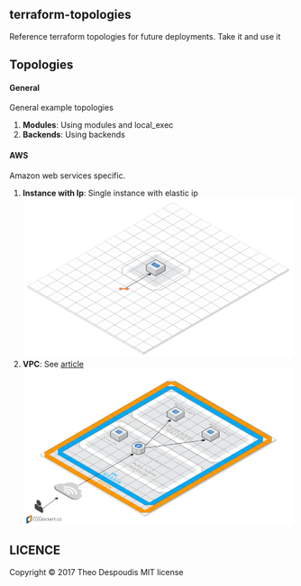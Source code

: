 terraform-topologies
---

Reference terraform topologies for future deployments.
Take it and use it

## Topologies

#### General
General example topologies
1. **Modules**: Using modules and local_exec
2. **Backends**: Using backends

#### AWS
Amazon web services specific.

1. **Instance with Ip**: Single instance with elastic ip
![img](./aws/instance-with-ip/instance-ip.png)
2. **VPC**: See [article](https://dev.to/duduribeiro/creating-your-cloud-servers-with-terraform-2lpd)
![img](./aws/vpc-example/vpc-1.png)


## LICENCE
Copyright © 2017 Theo Despoudis MIT license